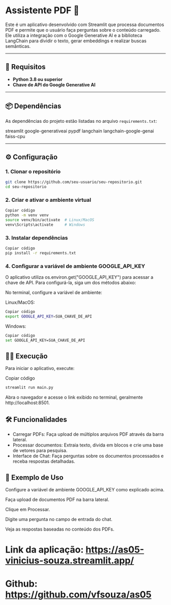 ﻿# Assistente PDF 💬

Este é um aplicativo desenvolvido com Streamlit que processa documentos PDF e permite que o usuário faça perguntas sobre o conteúdo carregado. Ele utiliza a integração com o Google Generative AI e a biblioteca LangChain para dividir o texto, gerar embeddings e realizar buscas semânticas.

---

## 🚀 Requisitos

-  **Python 3.8 ou superior**
-  **Chave de API do Google Generative AI**

---

## 📦 Dependências

As dependências do projeto estão listadas no arquivo `requirements.txt`:

streamlit google-generativeai pypdf langchain langchain-google-genai faiss-cpu

---

## ⚙️ Configuração

### 1. Clonar o repositório

```bash
git clone https://github.com/seu-usuario/seu-repositorio.git
cd seu-repositorio
```

### 2. Criar e ativar o ambiente virtual

```bash
Copiar código
python -m venv venv
source venv/bin/activate  # Linux/MacOS
venv\Scripts\activate     # Windows
```

### 3. Instalar dependências

```bash
Copiar código
pip install -r requirements.txt
```

### 4. Configurar a variável de ambiente GOOGLE_API_KEY

O aplicativo utiliza os.environ.get("GOOGLE_API_KEY") para acessar a chave de API. Para configurá-la, siga um dos métodos abaixo:

No terminal, configure a variável de ambiente:

Linux/MacOS:

```bash
Copiar código
export GOOGLE_API_KEY=SUA_CHAVE_DE_API
```

Windows:

```bash
Copiar código
set GOOGLE_API_KEY=SUA_CHAVE_DE_API
```

## 🏃‍♂️ Execução

Para iniciar o aplicativo, execute:

Copiar código

```bash
streamlit run main.py
```

Abra o navegador e acesse o link exibido no terminal, geralmente http://localhost:8501.

## 🛠️ Funcionalidades

-  Carregar PDFs: Faça upload de múltiplos arquivos PDF através da barra lateral.
-  Processar documentos: Extraia texto, divida em blocos e crie uma base de vetores para pesquisa.
-  Interface de Chat: Faça perguntas sobre os documentos processados e receba respostas detalhadas.

## 📝 Exemplo de Uso

Configure a variável de ambiente GOOGLE_API_KEY como explicado acima.

Faça upload de documentos PDF na barra lateral.

Clique em Processar.

Digite uma pergunta no campo de entrada do chat.

Veja as respostas baseadas no conteúdo dos PDFs.

# Link da aplicação: https://as05-vinicius-souza.streamlit.app/

# Github: https://github.com/vfsouza/as05
